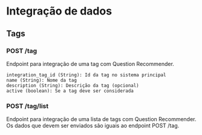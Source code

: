 # Integração de dados

## Tags

### POST /tag
Endpoint para integração de uma tag com Question Recommender.
```
integration_tag_id (String): Id da tag no sistema principal
name (String): Nome da tag
description (String): Descrição da tag (opcional)
active (boolean): Se a tag deve ser considerada 
```

### POST /tag/list
Endpoint para integração de uma lista de tags com Question Recommender. Os dados que devem ser enviados são iguais ao endpoint POST /tag.
